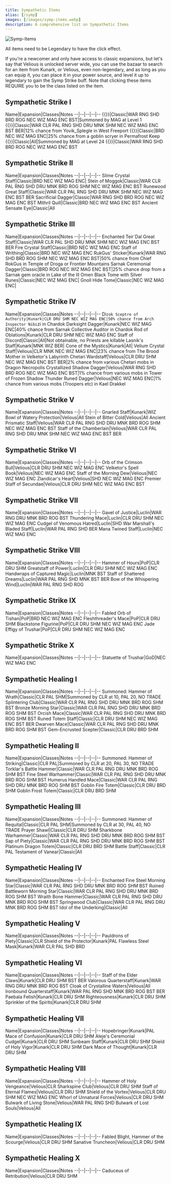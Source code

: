 ```yaml
---
title: Sympathetic Items
alias: [/symp]
images: [/images/symp-items.webp]
description: A comprehensive list on Sympathetic Items
---
```



![Symp-Items](/images/symp-items.webp)


All items need to be Legendary to have the click effect.

If you're a newcomer and only have access to classic expansions, but let's say that Velious is unlocked server wide, you can use the bazaar to search for an item from Kunark, or Velious, even non-legendary, and as long as you can equip it, you can place it in your power source, and level it up to legendary to gain the Symp Strike buff. Note that clicking these items REQUIRE you to be the class listed on the item.

## Sympathetic Strike I

Name|Expansion|Classes|Notes
--|--|--|--|--
{{<item id="7305" name="Summoned: Dagger">}}|Classic|WAR RNG SHD BRD ROG NEC WIZ MAG ENC BST|Summoned by MAG at Level 1
{{<item id="2001234" name="Warped Great Staff">}}|Classic|WAR CLR PAL RNG SHD DRU MNK SHM NEC WIZ MAG ENC BST BER|12% chance from Yovik_Splegle in West Freeport
{{<item id="2006323" name="Ice Crystal Staff">}}|Classic|BRD NEC WIZ MAG ENC|25% chance from a goblin scryer in Permafrost Keep
{{<item id="1234" name="Summoned: Staff of Runes">}}|Classic|All|Summoned by MAG at Level 24
{{<item id="1234" name="Charred Dagger">}}|Classic|WAR RNG SHD BRD ROG NEC WIZ MAG ENC BST

## Sympathetic Strike II

Name|Expansion|Classes|Notes
--|--|--|--|--
Slime Crystal Staff|Classic|BRD NEC WIZ MAG ENC|
Stein of Moggok|Classic|WAR CLR PAL RNG SHD DRU MNK BRD ROG SHM NEC WIZ MAG ENC BST
Runewood Great Staff|Classic|WAR CLR PAL RNG SHD DRU MNK SHM NEC WIZ MAG ENC BST BER
Sacrificial Dagger|Classic|WAR RNG SHD BRD ROG NEC WIZ MAG ENC BST
Mithril Quill|Classic|BRD NEC WIZ MAG ENC BST
Ancient Sensate Eye|Classic|All

## Sympathetic Strike III

Name|Expansion|Classes|Notes
--|--|--|--|--
Enchanted Teir`Dal Great Staff|Classic|WAR CLR PAL SHD DRU MNK SHM NEC WIZ MAG ENC BST BER
Fire Crystal Staff|Classic|BRD NEC WIZ MAG ENC
Staff of Writhing|Classic|BRD NEC WIZ MAG ENC
RukGus' Sticker|Kunark|WAR RNG SHD BRD ROG SHM NEC WIZ MAG ENC BST|50% chance from Chief RokGus in Temple of Droga or Frontier Mountains
Sarnak Ceremonial Dagger|Classic|BRD ROG NEC WIZ MAG ENC BST|25% chance drop from a Sarnak gem oracle in Lake of the Ill Omen
Black Tome with Silver Runes|Classic|NEC WIZ MAG ENC|
Gnoll Hide Tome|Classic|NEC WIZ MAG ENC|

## Sympathetic Strike IV

Name|Expansion|Classes|Notes
--|--|--|--|--
Di`zok Sceptre of Authority|Kunark|CLR DRU SHM NEC WIZ MAG ENC|50% chance from Arch Inspector Nibi`zi in Chardok
Darksight Dagger|Kunark|NEC WIZ MAG ENC|40% chance from Sarnak Collective Auditor in Chardok
Rod of Oblations|Kunark|CLR DRU SHM NEC WIZ MAG ENC
Staff of Discord|Classic|All|Not obtainable, no Priests are killable
Lasnik's Staff|Kunark|MNK WIZ BER|
Cone of the Mystics|Kunark|All|
Velium Crystal Staff|Velious|CLR MNK NEC WIZ MAG ENC|23% chance from The Brood Mother in Velketor's Labyrinth
Chetari Wardstaff|Velious|CLR DRU SHM NEC WIZ MAG ENC BST BER|2% chance from various Chetari mobs in Dragon Necropolis
Crystallized Shadow Dagger|Velious|WAR RNG SHD BRD ROG NEC WIZ MAG ENC BST|1% chance from various mobs in Tower of Frozen Shadow
Thunder Runed Dagger|Velious|NEC WIZ MAG ENC|1% chance from various mobs (Troopers etc) in Kael Drakkel

## Sympathetic Strike V

Name|Expansion|Classes|Notes
--|--|--|--|--
Gnarled Staff|Kunark|WIZ
Bowl of Watery Protection|Velious|All
Stein of Bitter Cold|Velious|All
Ancient Prismatic Staff|Velious|WAR CLR PAL RNG SHD DRU MNK BRD ROG SHM NEC WIZ MAG ENC BST
Staff of the Chamberlain|Velious|WAR CLR PAL RNG SHD DRU MNK SHM NEC WIZ MAG ENC BST BER

## Sympathetic Strike VI

Name|Expansion|Classes|Notes
--|--|--|--|--
Orb of the Crimson Bull|Velious|CLR DRU SHM NEC WIZ MAG ENC
Velketor's Spell Book|Velious|NEC WIZ MAG ENC
Staff of the Morning Dew|Velious|NEC WIZ MAG ENC
Zlandicar's Heart|Velious|SHD NEC WIZ MAG ENC
Premier Staff of Secundae|Velious|CLR DRU SHM NEC WIZ MAG ENC BST

## Sympathetic Strike VII

Name|Expansion|Classes|Notes
--|--|--|--|--
Gavel of Justice|Luclin|WAR RNG DRU MNK BRD ROG BST
Thundering Mace|Luclin|CLR DRU SHM NEC WIZ MAG ENC
Cudgel of Venomous Hatred|Luclin|SHD
War Marshall's Bladed Staff|Luclin|WAR PAL RNG SHD BER
Mana Twined Staff|Luclin|NEC WIZ MAG ENC

## Sympathetic Strike VIII

Name|Expansion|Classes|Notes
--|--|--|--|--
Hammer of Hours|PoP|CLR DRU SHM
Greatstaff of Power|Luclin|CLR DRU SHM NEC WIZ MAG ENC
Handwraps of Captured Magic|Luclin|MNK BST
Staff of Shattered Dreams|Luclin|WAR PAL RNG SHD MNK BST BER
Bow of the Whispering Wind|Luclin|WAR PAL RNG SHD ROG

## Sympathetic Strike IX

Name|Expansion|Classes|Notes
--|--|--|--|--
Fabled Orb of Tishan|PoP|BRD NEC WIZ MAG ENC
Fleshthreader's Mace|PoP|CLR DRU SHM
Blackstone Figurine|PoP|CLR DRU SHM NEC WIZ MAG ENC
Jade Effigy of Trushar|PoP|CLR DRU SHM NEC WIZ MAG ENC

## Sympathetic Strike X

Name|Expansion|Classes|Notes
--|--|--|--|--
Statuette of Trushar|GoD|NEC WIZ MAG ENC

## Sympathetic Healing I

Name|Expansion|Classes|Notes
--|--|--|--|--
Summoned: Hammer of Wrath|Classic|CLR PAL SHM|Summoned by CLR at 10, PAL 20, NO TRADE
Splintering Club|Classic|WAR CLR PAL RNG SHD DRU MNK BRD ROG SHM BST
Bronze Morning Star|Classic|WAR CLR PAL RNG SHD DRU MNK BRD ROG SHM BST
Orcish Mace|Classic|WAR CLR PAL RNG SHD DRU MNK BRD ROG SHM BST
Runed Totem Staff|Classic|CLR DRU SHM NEC WIZ MAG ENC BST BER
Dwarven Mace|Classic|WAR CLR PAL RNG SHD DRU MNK BRD ROG SHM BST
Gem-Encrusted Scepter|Classic|CLR DRU BRD SHM

## Sympathetic Healing II

Name|Expansion|Classes|Notes
--|--|--|--|--
Summoned: Hammer of Striking|Classic|CLR PAL|Summoned by CLR at 20, PAL 30, NO TRADE
Torklar's Battle Hammer|Classic|WAR CLR PAL RNG DRU MNK BRD ROG SHM BST
Fine Steel Warhammer|Classic|WAR CLR PAL RNG SHD DRU MNK BRD ROG SHM BST
Humerus Handled Mace|Classic|WAR CLR PAL RNG SHD DRU MNK BRD ROG SHM BST
Goblin Fire Totem|Classic|CLR DRU BRD SHM
Goblin Frost Totem|Classic|CLR DRU BRD SHM

## Sympathetic Healing III

Name|Expansion|Classes|Notes
--|--|--|--|--
Summoned: Hammer of Requital|Classic|CLR PAL SHM|Summoned by CLR at 30, PAL 40, NO TRADE
Prayer Shawl|Classic|CLR DRU SHM
Sharkbone Warhammer|Classic|WAR CLR PAL RNG SHD DRU MNK BRD ROG SHM BST
Sap of Piety|Classic|WAR CLR PAL RNG SHD DRU MNK BRD ROG SHM BST
Platinum Dragon Totem|Classic|CLR DRU BRD SHM
Battle Staff|Classic|CLR PAL
Testament of Vanear|Classic|All

## Sympathetic Healing IV

Name|Expansion|Classes|Notes
--|--|--|--|--
Enchanted Fine Steel Morning Star|Classic|WAR CLR PAL RNG SHD DRU MNK BRD ROG SHM BST
Ruined Battleworn Morning Star|Classic|WAR CLR PAL RNG SHD DRU MNK BRD ROG SHM BST
Wraith Bone Hammer|Classic|WAR CLR PAL RNG SHD DRU MNK BRD ROG SHM BST
Springwood Club|Classic|WAR CLR PAL RNG DRU MNK BRD ROG SHM BST
Idol of the Underking|Classic|All

## Sympathetic Healing V

Name|Expansion|Classes|Notes
--|--|--|--|--
Pauldrons of Piety|Classic|CLR
Shield of the Protector|Kunark|PAL
Flawless Steel Mask|Kunark|WAR CLR PAL SHD BRD

## Sympathetic Healing VI

Name|Expansion|Classes|Notes
--|--|--|--|--
Staff of the Elder Claws|Kunark|CLR DRU SHM BST BER
Valorous Quarterstaff|Kunark|WAR RNG DRU MNK BRD ROG BST
Cloak of Crystalline Waters|Velious|All
Ironbound Quarterstaff|Kunark|WAR PAL RNG SHD MNK BRD ROG BST BER
Paebala Fetish|Kunark|CLR DRU SHM
Righteousness|Kunark|CLR DRU SHM
Sprinkler of the Spirits|Kunark|CLR DRU SHM

## Sympathetic Healing VII

Name|Expansion|Classes|Notes
--|--|--|--|--
Hopebringer|Kunark|PAL
Mace of Confusion|Kunark|CLR DRU SHM
Aleje's Ceremonial Cudgel|Kunark|CLR DRU SHM
Sunbeam Staff|Kunark|CLR DRU SHM
Shield of Holy Vigor|Kunark|CLR DRU SHM
Dark Mace of Thought|Kunark|CLR DRU SHM

## Sympathetic Healing VIII

Name|Expansion|Classes|Notes
--|--|--|--|--
Hammer of Holy Vengeance|Velious|CLR
Sharkspine Club|Velious|CLR DRU SHM
Staff of Eternal Flames|Velious|CLR DRU SHM
Shield of the Vortex|Velious|CLR DRU SHM NEC WIZ MAG ENC
Whorl of Unnatural Forces|Velious|CLR DRU SHM
Bulwark of Living Stone|Velious|WAR PAL RNG SHD
Bulwark of Lost Souls|Velious|All

## Sympathetic Healing IX

Name|Expansion|Classes|Notes
--|--|--|--|--
Fabled Blight, Hammer of the Scourge|Velious|CLR DRU SHM
Sanative Truncheon|Velious|CLR DRU SHM

## Sympathetic Healing X

Name|Expansion|Classes|Notes
--|--|--|--|--
Caduceus of Retribution|Velious|CLR DRU SHM